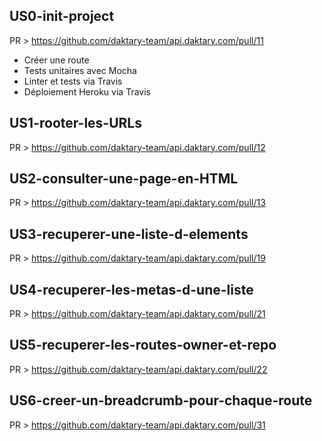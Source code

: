 ## US0-init-project
PR > https://github.com/daktary-team/api.daktary.com/pull/11  
   * Créer une route
   * Tests unitaires avec Mocha
   * Linter et tests via Travis
   * Déploiement Heroku via Travis

## US1-rooter-les-URLs
PR > https://github.com/daktary-team/api.daktary.com/pull/12  

## US2-consulter-une-page-en-HTML
PR > https://github.com/daktary-team/api.daktary.com/pull/13  

## US3-recuperer-une-liste-d-elements 
PR > https://github.com/daktary-team/api.daktary.com/pull/19  

## US4-recuperer-les-metas-d-une-liste
PR > https://github.com/daktary-team/api.daktary.com/pull/21

## US5-recuperer-les-routes-owner-et-repo
PR > https://github.com/daktary-team/api.daktary.com/pull/22

## US6-creer-un-breadcrumb-pour-chaque-route
PR > https://github.com/daktary-team/api.daktary.com/pull/31
